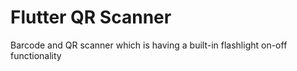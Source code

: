 # Flutter QR Scanner

Barcode and QR scanner which is having a built-in flashlight on-off functionality 
